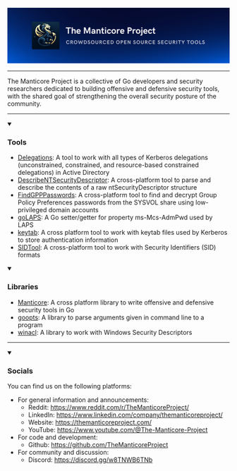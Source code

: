 ![](./assets/banner.png)

---

The Manticore Project is a collective of Go developers and security researchers dedicated to building offensive and defensive security tools, with the shared goal of strengthening the overall security posture of the community.

---

<details open><summary><h3>Tools</h3></summary><ul>
    <li><a href="https://www.github.com/TheManticoreProject/Delegations">Delegations</a>: A tool to work with all types of Kerberos delegations (unconstrained, constrained, and resource-based constrained delegations) in Active Directory</li>
    <li><a href="https://www.github.com/TheManticoreProject/DescribeNTSecurityDescriptor">DescribeNTSecurityDescriptor</a>: A cross-platform tool to parse and describe the contents of a raw ntSecurityDescriptor structure</li>
    <li><a href="https://www.github.com/TheManticoreProject/FindGPPPasswords">FindGPPPasswords</a>: A cross-platform tool to find and decrypt Group Policy Preferences passwords from the SYSVOL share using low-privileged domain accounts</li>
    <li><a href="https://www.github.com/TheManticoreProject/goLAPS">goLAPS</a>: A Go setter/getter for property ms-Mcs-AdmPwd used by LAPS</li>
    <li><a href="https://www.github.com/TheManticoreProject/keytab">keytab</a>: A cross platform tool to work with keytab files used by Kerberos to store authentication information</li>
    <li><a href="https://www.github.com/TheManticoreProject/SIDTool">SIDTool</a>: A cross-platform tool to work with Security Identifiers (SID) formats</li> 
    </ul>
</details>


<details open><summary><h3>Libraries</h3></summary><ul>
    <li><a href="https://www.github.com/TheManticoreProject/Manticore">Manticore</a>: A cross platform library to write offensive and defensive security tools in Go </li>
    <li><a href="https://www.github.com/TheManticoreProject/goopts">goopts</a>: A library to parse arguments given in command line to a program</li>
    <li><a href="https://www.github.com/TheManticoreProject/winacl">winacl</a>: A library to work with Windows Security Descriptors</li>
</ul>
</details>

---

<details open><summary><h3>Socials</h3></summary>
You can find us on the following platforms:
<br>
<ul>
    <li>For general information and announcements:
        <ul>
            <li>Reddit: <a href="https://www.reddit.com/r/TheManticoreProject/">https://www.reddit.com/r/TheManticoreProject/</a></li>
            <li>LinkedIn: <a href="https://www.linkedin.com/company/themanticoreproject/">https://www.linkedin.com/company/themanticoreproject/</a></li>
            <li>Website: <a href="https://themanticoreproject.com/">https://themanticoreproject.com/</a></li>
            <li>YouTube: <a href="https://www.youtube.com/@The-Manticore-Project">https://www.youtube.com/@The-Manticore-Project</a></li>
        </ul>
    </li>
    <li>For code and development:
        <ul>
            <li>Github: <a href="https://github.com/TheManticoreProject">https://github.com/TheManticoreProject</a></li>
        </ul>
    </li>
    <li>For community and discussion:
        <ul>
            <li>Discord: <a href="https://discord.gg/w8TNWB6TNb">https://discord.gg/w8TNWB6TNb</a></li>
        </ul>
    </li>
</ul>

</details>
